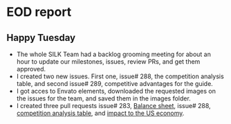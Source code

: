 # EOD report
## Happy Tuesday

- The whole SILK Team had a backlog grooming meeting for about an hour to update our milestones, issues, review PRs, and get them approved.
- I created two new issues. First one, issue# 288, the competition analysis table, and second issue# 289, competitive advantages for the guide.
- I got acces to Envato elements, downloaded the requested images on the issues for the team, and saved them in the images folder.
- I created three pull requests issue# 283, [Balance sheet](https://github.com/NoteHive/Silk-Corp-Guide/pull/292), issue# 288, [competition analysis table](https://github.com/NoteHive/Silk-Corp-Guide/pull/292), and [impact to the US economy](https://github.com/NoteHive/Silk-Corp-Guide/pull/290).
 
